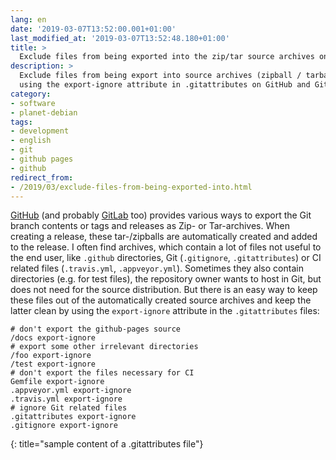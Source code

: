 ```yaml
---
lang: en
date: '2019-03-07T13:52:00.001+01:00'
last_modified_at: '2019-03-07T13:52:48.180+01:00'
title: >
  Exclude files from being exported into the zip/tar source archives on github.com
description: >
  Exclude files from being export into source archives (zipball / tarball)
  using the export-ignore attribute in .gitattributes on GitHub and GitLab.
category:
- software
- planet-debian
tags:
- development
- english
- git
- github pages
- github
redirect_from:
- /2019/03/exclude-files-from-being-exported-into.html
---
```


[GitHub] (and probably [GitLab] too) provides various ways to export the Git
branch contents or tags and releases as Zip- or Tar-archives. When creating a
release, these tar-/zipballs are automatically created and added to the
release. I often find archives, which contain a lot of files not useful to the
end user, like `.github` directories, Git (`.gitignore`, `.gitattributes`) or
CI related files (`.travis.yml`, `.appveyor.yml`). Sometimes they also contain
directories (e.g. for test files), the repository owner wants to host in Git,
but does not need for the source distribution. But there is an easy way to keep
these files out of the automatically created source archives and keep the
latter clean by using the `export-ignore` attribute in the `.gitattributes`
files:

```gitattributes
# don't export the github-pages source
/docs export-ignore
# export some other irrelevant directories
/foo export-ignore
/test export-ignore
# don't export the files necessary for CI
Gemfile export-ignore
.appveyor.yml export-ignore
.travis.yml export-ignore
# ignore Git related files
.gitattributes export-ignore
.gitignore export-ignore
```
{: title="sample content of a .gitattributes file"}

[GitHub]: https://github.com
[GitLab]: https://gitlab.com

<!-- vim: set tw=79 ts=2 sw=2 ai si et: -->
